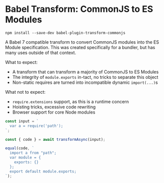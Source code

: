 # Babel Transform: CommonJS to ES Modules

```
npm install --save-dev babel-plugin-transform-commonjs
```

A Babel 7 compatible transform to convert CommonJS modules into the ES Module
specification. This was created specifically for a bundler, but has many uses
outside of that context.

What to expect:

- A transform that can transform a majority of CommonJS to ES Modules
- The integrity of `module.exports` in-tact, no tricks to separate this object
- Non-static requires are turned into incompatible dynamic `import(...)`s

What not to expect:

- `require.extensions` support, as this is a runtime concern
- Hoisting tricks, excessive code rewriting
- Browser support for core Node modules

```javascript
const input = `
  var a = require('path');
`;

const { code } = await transformAsync(input);

equal(code, `
  import a from "path";
  var module = {
    exports: {}
  };
  export default module.exports;
`);
```
